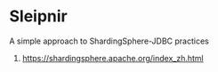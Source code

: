 # Sleipnir
A simple approach to ShardingSphere-JDBC practices

1. https://shardingsphere.apache.org/index_zh.html
